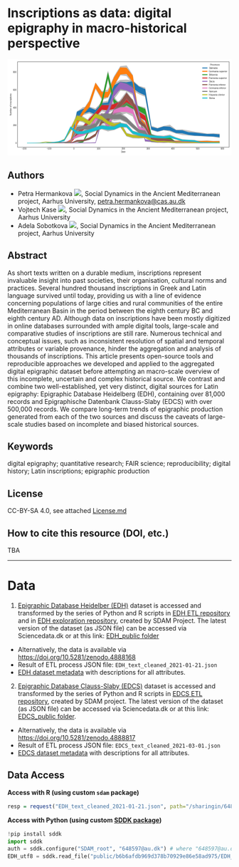 # Inscriptions as data: digital epigraphy in macro-historical perspective 


![Epigraphic production in Roman provinces in time (EDH)](./scripts/Epigraphic_production_provinces_EDH.png)

## Authors
* Petra Hermankova [![](https://orcid.org/sites/default/files/images/orcid_16x16.png)](https://orcid.org/0000-0002-6349-0540), Social Dynamics in the Ancient Mediterranean project, Aarhus University, petra.hermankova@cas.au.dk
* Vojtech Kase [![](https://orcid.org/sites/default/files/images/orcid_16x16.png)](http://orcid.org/0000-0002-6601-1605), Social Dynamics in the Ancient Mediterranean project, Aarhus University
* Adela Sobotkova [![](https://orcid.org/sites/default/files/images/orcid_16x16.png)](https://orcid.org/0000-0002-4541-3963), Social Dynamics in the Ancient Mediterranean project, Aarhus University

## Abstract
As short texts written on a durable medium, inscriptions represent invaluable insight into past societies, their organisation, cultural norms and practices. Several hundred thousand inscriptions in Greek and Latin language survived until today, providing us with a line of evidence concerning populations of large cities and rural communities of the entire Mediterranean Basin in the period between the eighth century BC and eighth century AD. Although data on inscriptions have been mostly digitized in online databases surrounded with ample digital tools, large-scale and comparative studies of inscriptions are still rare. Numerous technical and conceptual issues, such as inconsistent resolution of spatial and temporal attributes or variable provenance, hinder the aggregation and analysis of thousands of inscriptions. This article presents open-source tools and reproducible approaches we developed and applied to the aggregated digital epigraphic dataset before attempting an macro-scale overview of this incomplete, uncertain and complex historical source. We contrast and combine two well-established, yet very distinct, digital sources for Latin epigraphy: Epigraphic Database Heidelberg (EDH), containing over 81,000 records and Epigraphische Datenbank Clauss-Slaby (EDCS) with over 500,000 records. We compare long-term trends of epigraphic production generated from each of the two sources and discuss the caveats of large-scale studies based on incomplete and biased historical sources.

## Keywords
digital epigraphy; quantitative research; FAIR science; reproducibility; digital history; Latin inscriptions; epigraphic production

## License
CC-BY-SA 4.0, see attached [License.md](https://github.com/sdam-au/digital_epigraphy/blob/master/LICENSE.md)

## How to cite this resource (DOI, etc.)
TBA

---

# Data
1. [Epigraphic Database Heidelber (EDH)](https://edh-www.adw.uni-heidelberg.de/home) dataset is accessed and transformed by the series of Python and R scripts in [EDH ETL repository](https://github.com/sdam-au/EDH_ETL) and in [EDH exploration repository](https://github.com/sdam-au/EDH_exploration), created by SDAM Project. The latest version of the dataset (as JSON file) can be accessed via Sciencedata.dk or at this link: [EDH_public folder](https://sciencedata.dk/shared/b6b6afdb969d378b70929e86e58ad975)
- Alternatively, the data is available via https://doi.org/10.5281/zenodo.4888168
- Result of ETL process JSON file: `EDH_text_cleaned_2021-01-21.json` 
- [EDH dataset metadata](https://github.com/sdam-au/EDH_ETL/blob/master/EDH_dataset_metadata_SDAM.csv) with descriptions for all attributes.

2. [Epigraphic Database Clauss-Slaby (EDCS)](http://www.manfredclauss.de/) dataset is accessed and transformed by the series of Python and R scripts in [EDCS ETL repository](https://github.com/sdam-au/EDCS_ETL), created by SDAM project. The latest version of the dataset (as JSON file) can be accessed via Sciencedata.dk or at this link: [EDCS_public folder](https://sciencedata.dk/shared/1f5f56d09903fe259c0906add8b3a55e). 
- Alternatively, the data is available via https://doi.org/10.5281/zenodo.4888817
- Result of ETL process JSON file: `EDCS_text_cleaned_2021-03-01.json` 
- [EDCS dataset metadata](https://github.com/sdam-au/EDCS_ETL/blob/master/EDCS_dataset_metadata_SDAM.csv) with descriptions for all attributes.

## Data Access

**Access with R (using custom `sdam` package)**

```r
resp = request("EDH_text_cleaned_2021-01-21.json", path="/sharingin/648597@au.dk/SDAM_root/SDAM_data/EDH/public", method="GET")
```

**Access with Python (using custom [SDDK package](https://pypi.org/project/sddk/))**

```python
!pip install sddk
import sddk
auth = sddk.configure("SDAM_root", "648597@au.dk") # where "648597@au.dk is owner of the shared folder
EDH_utf8 = sddk.read_file("public/b6b6afdb969d378b70929e86e58ad975/EDH_text_cleaned_2021-01-21.json", "df", auth)
```








